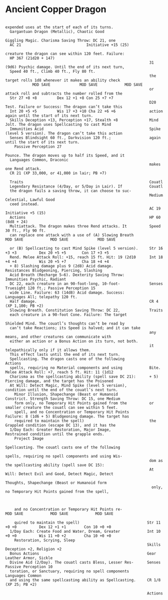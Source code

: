 # Ancient Copper Dragon

                                                                    expended uses at the start of each of its turns.
      Gargantuan Dragon (Metallic), Chaotic Good
                                                                    Giggling Magic. Charisma Saving Throw: DC 21, one
      AC 21                             Initiative +15 (25)
                                                                    creature the dragon can see within 120 feet. Failure:
      HP 367 (21d20 + 147)
                                                                    31 (9d6) Psychic damage. Until the end of its next turn,
      Speed 40 ft., Climb 40 ft., Fly 80 ft.
                                                                    the target rolls 1d8 whenever it makes an ability check
                MOD SAVE             MOD SAVE            MOD SAVE
                                                                    or attack roll and subtracts the number rolled from the
      Str 27 +8 +8         Dex 12 +1 +8 Con 25 +7 +7
                                                                    D20 Test. Failure or Success: The dragon can’t take this
      Int 20 +5 +5         Wis 17 +3 +10 Cha 22 +6 +6               action again until the start of its next turn.
      Skills Deception +13, Perception +17, Stealth +8              Mind Jolt. The dragon uses Spellcasting to cast Mind
      Immunities Acid                                               Spike (level 5 version). The dragon can’t take this action
      Senses Blindsight 60 ft., Darkvision 120 ft.;                 again until the start of its next turn.
        Passive Perception 27
                                                                    Pounce. The dragon moves up to half its Speed, and it
      Languages Common, Draconic
                                                                    makes one Rend attack.
      CR 21 (XP 33,000, or 41,000 in lair; PB +7)

      Traits                                                        Couatl
      Legendary Resistance (4/Day, or 5/Day in Lair). If            Couatl
      the dragon fails a saving throw, it can choose to suc-
                                                                    Medium Celestial, Lawful Good
      ceed instead.
                                                                    AC 19                            Initiative +5 (15)
      Actions                                                       HP 60 (8d8 + 24)
      Multiattack. The dragon makes three Rend attacks. It          Speed 30 ft., Fly 90 ft.
      can replace one attack with a use of (A) Slowing Breath                 MOD SAVE            MOD SAVE             MOD SAVE

      or (B) Spellcasting to cast Mind Spike (level 5 version).     Str 16 +3 +3          Dex 20 +5 +5       Con 17 +3 +5
      Rend. Melee Attack Roll: +15, reach 15 ft. Hit: 19 (2d10      Int 18 +4 +4          Wis 20 +5 +7       Cha 18 +4 +4
      + 8) Slashing damage plus 9 (2d8) Acid damage.                Resistances Bludgeoning, Piercing, Slashing
      Acid Breath (Recharge 5–6). Dexterity Saving Throw:           Immunities Psychic, Radiant
      DC 22, each creature in an 90-foot-long, 10-foot-             Senses Truesight 120 ft.; Passive Perception 15
      wide Line. Failure: 63 (14d8) Acid damage. Success:           Languages All; telepathy 120 ft.
      Half damage.                                                  CR 4 (XP 1,100; PB +2)
      Slowing Breath. Constitution Saving Throw: DC 22,             Traits
      each creature in a 90-foot Cone. Failure: The target
                                                                    Shielded Mind. The couatl’s thoughts can’t be read by
      can’t take Reactions; its Speed is halved; and it can take
                                                                    any means, and other creatures can communicate with
      either an action or a Bonus Action on its turn, not both.
                                                                    it telepathically only if it allows them.
      This effect lasts until the end of its next turn.
      Spellcasting. The dragon casts one of the following           Actions
      spells, requiring no Material components and using            Bite. Melee Attack Roll: +7, reach 5 ft. Hit: 11 (1d12
      Charisma as the spellcasting ability (spell save DC 21):      + 5) Piercing damage, and the target has the Poisoned
      At Will: Detect Magic, Mind Spike (level 5 version),          condition until the end of the couatl’s next turn.
        Minor Illusion, Shapechange (Beast or Humanoid              Constrict. Strength Saving Throw: DC 15, one Medium
        form only, no Temporary Hit Points gained from the          or smaller creature the couatl can see within 5 feet.
        spell, and no Concentration or Temporary Hit Points         Failure: 8 (1d6 + 5) Bludgeoning damage. The target has
        required to maintain the spell)                             the Grappled condition (escape DC 13), and it has the
      1/Day Each: Greater Restoration, Major Image,                 Restrained condition until the grapple ends.
        Project Image
                                                                    Spellcasting. The couatl casts one of the following
                                                                    spells, requiring no spell components and using Wis-
                                                                    dom as the spellcasting ability (spell save DC 15):
                                                                    At Will: Detect Evil and Good, Detect Magic, Detect
                                                                     Thoughts, Shapechange (Beast or Humanoid form
                                                                     only, no Temporary Hit Points gained from the spell,



        and no Concentration or Temporary Hit Points re-                     MOD SAVE            MOD SAVE            MOD SAVE

        quired to maintain the spell)                              Str 11 +0 +0          Dex 12 +1 +1        Con 10 +0 +0
      1/Day Each: Create Food and Water, Dream, Greater            Int 10 +0 +0          Wis 11 +0 +2        Cha 10 +0 +0
        Restoration, Scrying, Sleep
                                                                   Skills Deception +2, Religion +2
      Bonus Actions                                                Gear Leather Armor, Sickle
      Divine Aid (2/Day). The couatl casts Bless, Lesser Res-      Senses Passive Perception 10
      toration, or Sanctuary, requiring no spell components        Languages Common
      and using the same spellcasting ability as Spellcasting.     CR 1/8 (XP 25; PB +2)

                                                                   Actions
